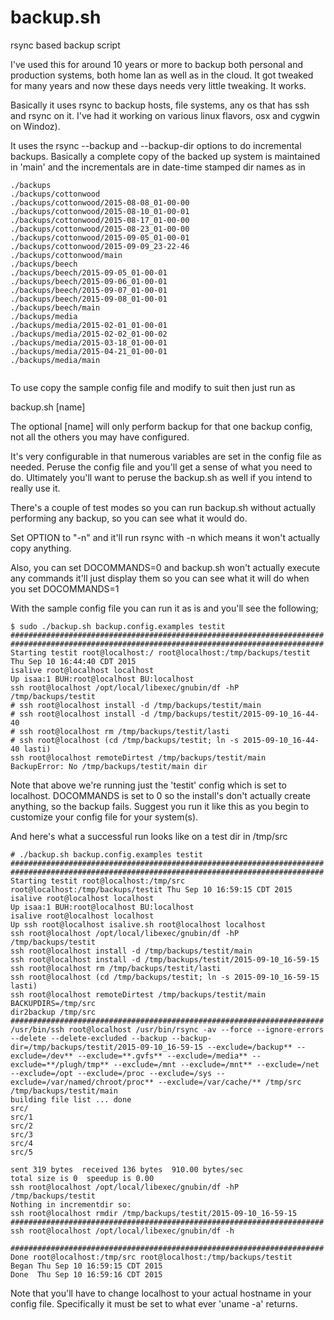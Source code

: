 # backup.sh
rsync based backup script

I've used this for around 10 years or more to backup both personal and production
systems, both home lan as well as in the cloud. It got tweaked for many years and now
these days needs very little tweaking. It works. 

Basically it uses rsync to backup hosts, file systems, any os that has ssh and rsync
on it. I've had it working on various linux flavors, osx and cygwin on Windoz).

It uses the rsync --backup and --backup-dir options to do incremental backups. Basically
a complete copy of the backed up system is maintained in 'main' and the incrementals
are in date-time stamped dir names as in

```
./backups
./backups/cottonwood
./backups/cottonwood/2015-08-08_01-00-00
./backups/cottonwood/2015-08-10_01-00-01
./backups/cottonwood/2015-08-17_01-00-00
./backups/cottonwood/2015-08-23_01-00-00
./backups/cottonwood/2015-09-05_01-00-01
./backups/cottonwood/2015-09-09_23-22-46
./backups/cottonwood/main
./backups/beech
./backups/beech/2015-09-05_01-00-01
./backups/beech/2015-09-06_01-00-01
./backups/beech/2015-09-07_01-00-01
./backups/beech/2015-09-08_01-00-01
./backups/beech/main
./backups/media
./backups/media/2015-02-01_01-00-01
./backups/media/2015-02-02_01-00-02
./backups/media/2015-03-18_01-00-01
./backups/media/2015-04-21_01-00-01
./backups/media/main


```

To use copy the sample config file and modify to suit then just run as

backup.sh <configFile> [name]

The optional [name] will only perform backup for that one backup config, not all the
others you may have configured.

It's very configurable in that numerous variables are set in the config file as
needed. Peruse the config file and you'll get a sense of what you need to do.
Ultimately you'll want to peruse the backup.sh as well if you intend to really use it.

There's a couple of test modes so you can run backup.sh without actually performing
any backup, so you can see what it would do.

Set OPTION to "-n" and it'll run rsync with -n which means it won't actually copy
anything.

Also, you can set DOCOMMANDS=0 and backup.sh won't actually execute any commands it'll
just display them so you can see what it will do when you set DOCOMMANDS=1

With the sample config file you can run it as is and you'll see the following;

```
$ sudo ./backup.sh backup.config.examples testit
######################################################################
######################################################################
Starting testit root@localhost:/ root@localhost:/tmp/backups/testit Thu Sep 10 16:44:40 CDT 2015
isalive root@localhost localhost
Up isaa:1 BUH:root@localhost BU:localhost
ssh root@localhost /opt/local/libexec/gnubin/df -hP /tmp/backups/testit
# ssh root@localhost install -d /tmp/backups/testit/main
# ssh root@localhost install -d /tmp/backups/testit/2015-09-10_16-44-40
# ssh root@localhost rm /tmp/backups/testit/lasti
# ssh root@localhost (cd /tmp/backups/testit; ln -s 2015-09-10_16-44-40 lasti)
ssh root@localhost remoteDirtest /tmp/backups/testit/main
BackupError: No /tmp/backups/testit/main dir
```

Note that above we're running just the 'testit' config which is set to localhost.
DOCOMMANDS is set to 0 so the install's don't actually create anything, so the backup
fails. Suggest you run it like this as you begin to customize your config file for
your system(s).

And here's what a successful run looks like on a test dir in /tmp/src

```
# ./backup.sh backup.config.examples testit
######################################################################
######################################################################
Starting testit root@localhost:/tmp/src root@localhost:/tmp/backups/testit Thu Sep 10 16:59:15 CDT 2015
isalive root@localhost localhost
Up isaa:1 BUH:root@localhost BU:localhost
isalive root@localhost localhost
Up ssh root@localhost isalive.sh root@localhost localhost
ssh root@localhost /opt/local/libexec/gnubin/df -hP /tmp/backups/testit
ssh root@localhost install -d /tmp/backups/testit/main
ssh root@localhost install -d /tmp/backups/testit/2015-09-10_16-59-15
ssh root@localhost rm /tmp/backups/testit/lasti
ssh root@localhost (cd /tmp/backups/testit; ln -s 2015-09-10_16-59-15 lasti)
ssh root@localhost remoteDirtest /tmp/backups/testit/main
BACKUPDIRS=/tmp/src
dir2backup /tmp/src
######################################################################
/usr/bin/ssh root@localhost /usr/bin/rsync -av --force --ignore-errors --delete --delete-excluded --backup --backup-dir=/tmp/backups/testit/2015-09-10_16-59-15 --exclude=/backup** --exclude=/dev** --exclude=**.gvfs** --exclude=/media** --exclude=**/plugh/tmp** --exclude=/mnt --exclude=/mnt** --exclude=/net --exclude=/opt --exclude=/proc --exclude=/sys --exclude=/var/named/chroot/proc** --exclude=/var/cache/** /tmp/src /tmp/backups/testit/main
building file list ... done
src/
src/1
src/2
src/3
src/4
src/5

sent 319 bytes  received 136 bytes  910.00 bytes/sec
total size is 0  speedup is 0.00
ssh root@localhost /opt/local/libexec/gnubin/df -hP /tmp/backups/testit
Nothing in incrementdir so:
ssh root@localhost rmdir /tmp/backups/testit/2015-09-10_16-59-15
######################################################################
ssh root@localhost /opt/local/libexec/gnubin/df -h

######################################################################
Done root@localhost:/tmp/src root@localhost:/tmp/backups/testit
Began Thu Sep 10 16:59:15 CDT 2015
Done  Thu Sep 10 16:59:16 CDT 2015
```

Note that you'll have to change localhost to your actual hostname in your
config file. Specifically it must be set to what ever 'uname -a' returns.

